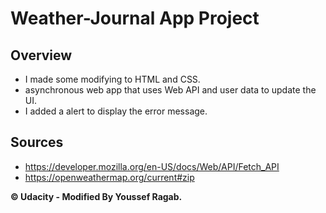 # Weather-Journal App Project

## Overview

- I made some modifying to HTML and CSS.
- asynchronous web app that uses Web API and user data to update the UI.
- I added a alert to display the error message.

## Sources

- https://developer.mozilla.org/en-US/docs/Web/API/Fetch_API
- https://openweathermap.org/current#zip

**© Udacity - Modified By Youssef Ragab.**
